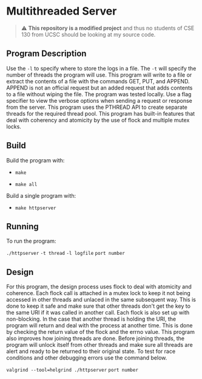 # Multithreaded Server

> :warning: **This repository is a modified project** and thus no students of CSE 130 from UCSC should be looking at my source code. 

## Program Description

Use the `-l` to specify where to store the logs in a file. The `-t` will specify the number of threads the program will use. This program will write to a file or extract the contents of a file with the commands GET, PUT, and APPEND. APPEND is not an official request but an added request that adds contents to a file without wiping the file. The program was tested locally. Use a flag specifier to view the verbose options when sending a request or response from the server. This program uses the PTHREAD API to create separate threads for the required thread pool. This program has built-in features that deal with coherency and atomicity by the use of flock and multiple mutex locks. 

## Build

Build the program with:

 - `make`

 - `make all`

Build a single program with:

 - `make httpserver` 

## Running

To run the program:

`./httpserver` `-t thread` `-l logfile` `port number` 

## Design

For this program, the design process uses flock to deal with atomicity and coherence. Each flock call is attached in a mutex lock to keep it not being accessed in other threads and unlaced in the same subsequent way. This is done to keep it safe and make sure that other threads don't get the key to the same URI if it was called in another call. Each flock is also set up with non-blocking. In the case that another thread is holding the URI, the program will return and deal with the process at another time. This is done by checking the return value of the flock and the errno value. This program also improves how joining threads are done. Before joining threads, the program will unlock itself from other threads and make sure all threads are alert and ready to be returned to their original state. To test for race conditions and other debugging errors use the command below. 
 
`valgrind --tool=helgrind ./httpserver` `port number`

